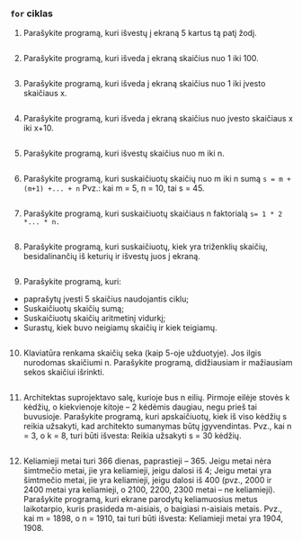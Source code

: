 ### ```for``` ciklas

1. Parašykite programą, kuri išvestų į ekraną 5 kartus tą patį žodį.

```c#
```

2. Parašykite programą, kuri išveda į ekraną skaičius nuo 1 iki 100.

```c#
```

3. Parašykite programą, kuri išveda į ekraną skaičius nuo 1 iki įvesto skaičiaus x.

```c#
```

4. Parašykite programą, kuri išveda į ekraną skaičius nuo įvesto skaičiaus x iki x+10.

```c#
```

5. Parašykite programą, kuri išvestų skaičius nuo m iki n.

```c#
```

6. Parašykite programą, kuri suskaičiuotų skaičių nuo m iki n sumą 
```s = m + (m+1) +... + n```
Pvz.: kai m = 5, n = 10, tai s = 45.

```c#
```

7. Parašykite programą, kuri suskaičiuotų skaičiaus n faktorialą 
```s= 1 * 2 *... * n.```

```c#
```

8. Parašykite programą, kuri suskaičiuotų, kiek yra triženklių skaičių, besidalinančių iš keturių ir išvestų juos į ekraną.

```c#
```

9. Parašykite programą, kuri:
* paprašytų įvesti 5 skaičius naudojantis ciklu;
* Suskaičiuotų skaičių sumą;
* Suskaičiuotų skaičių  aritmetinį vidurkį;
* Surastų, kiek buvo neigiamų skaičių ir kiek teigiamų.

```c#
```

10. Klaviatūra renkama skaičių seka (kaip 5-oje užduotyje). Jos ilgis nurodomas skaičiumi n. Parašykite programą, didžiausiam ir mažiausiam sekos skaičiui išrinkti.

```c#
```

11. Architektas suprojektavo salę, kurioje bus n eilių. Pirmoje eilėje stovės k kėdžių, o kiekvienoje kitoje – 2 kėdėmis daugiau, negu prieš tai buvusioje. Parašykite programą, kuri apskaičiuotų, kiek iš viso kėdžių s reikia užsakyti, kad architekto sumanymas būtų įgyvendintas.
Pvz., kai n = 3, o k = 8, turi būti išvesta: Reikia užsakyti s = 30 kėdžių.


```c#
```

12. Keliamieji metai turi 366 dienas, paprastieji – 365.  Jeigu metai nėra šimtmečio metai, jie yra keliamieji, jeigu dalosi iš 4; Jeigu metai yra šimtmečio metai, jie yra keliamieji, jeigu dalosi iš 400 (pvz., 2000 ir 2400 metai yra keliamieji, o 2100, 2200, 2300 metai – ne keliamieji). Parašykite programą, kuri ekrane parodytų keliamuosius metus laikotarpio, kuris prasideda m-aisiais, o baigiasi n-aisiais metais. 
Pvz., kai m = 1898, o n = 1910, tai turi būti išvesta: Keliamieji metai yra 1904, 1908.

```c#
```



